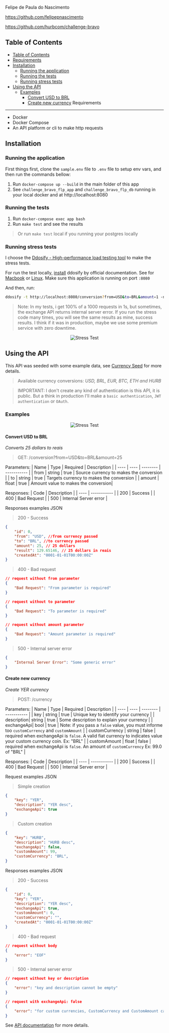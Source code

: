 Felipe de Paula do Nascimento

https://github.com/felipepnascimento

https://github.com/hurbcom/challenge-bravo

Table of Contents
-----------------
- [Table of Contents](#table-of-contents)
- [Requirements](#requirements)
- [Installation](#installation)
  * [Running the application](#running-the-application)
  * [Running the tests](#running-the-tests)
  * [Running stress tests](#running-stress-tests)
- [Using the API](#using-the-api)
  * [Examples](#examples)
    + [Convert USD to BRL](#convert-usd-to-brl)
    + [Create new currency](#create-new-currency)
Requirements
-----------------
- Docker
- Docker Compose
- An API platform or cli to make http requests

Installation
-----------------
### Running the application
First things first, clone the `sample.env` file to `.env` file to setup env vars, and then run the commands bellow:

1. Run `docker-compose up --build` in the main folder of this app
2. See `challenge_bravo_flp_app` and `challenge_bravo_flp_db` running in your local docker and at http://localhost:8080

### Running the tests
1. Run `docker-compose exec app bash`
2. Run `make test` and see the results
> Or run `make test` local if you running your postgres locally

### Running stress tests

I choose the [Ddosify - High-performance load testing tool](https://github.com/ddosify/ddosify) to make the stress tests.

For run the test locally, [install](https://github.com/ddosify/ddosify#installation) ddosify by official documentation. See for [Macbook](https://github.com/ddosify/ddosify#homebrew-tap-macos-and-linux) or [Linux](https://github.com/ddosify/ddosify#apk-deb-rpm-arch-linux-freebsd-packages). Make sure this application is running on port `:8080`

And then, run:

```bash
ddosify -t http://localhost:8080/conversion?from=USD&to=BRL&amount=1 -n 1000 -d 1 -p HTTP -T 0
```

> Note: In my tests, i get 100% of a 1000 requests in 1s, but sometimes, the exchange API returns internal server error. If you run the stress code many times, you will see the same results as mine, success results. I think if it was in production, maybe we use some premium service with zero downtime.

<p align="center">
  <img src="./docs/stress.gif" alt="Stress Test" />
</p>

Using the API
-----------------

This API was seeded with some example data, see [Currency Seed](./migrations/seeds/currency.go) for more details.

> Available currency conversions: _USD, BRL, EUR, BTC, ETH and HURB_

> IMPORTANT: I don't create any kind of authentication is this API, it is public. But a think in production I'll make a `basic authentication`, `JWT authentication` or `OAuth`.

### Examples
<p align="center">
  <img src="./docs/conversion.gif" alt="Stress Test" />
</p>

#### Convert USD to BRL
_Converts 25 dollars to reais_

> GET: /conversion?from=USD&to=BRL&amount=25

Parameters:
|    Name    |    Type    |    Required    |    Description    |
|    ----    |    ----    |    --------    |    -----------    |
|    from    |    string  |    true        |    Source currency to makes the conversion   |
|    to      |    string  |    true        |    Targets currency to makes the conversion   |
|    amount  |    float   |    true        |    Amount value to makes the conversion|

Responses:
|    Code    |    Description    |
|    ----    |    -----------    |
|    200     |    Success     |
|    400     |    Bad Request    |
|    500     |    Internal Server error    |

Responses examples JSON
> 200 - Success

```JSON
{
    "id": 0,
    "from": "USD", //from currency passed
    "to": "BRL", //to currency passed
    "amount": 25, // 25 dollars
    "result": 129.65146, // 25 dollars in reais
    "createdAt": "0001-01-01T00:00:00Z"
}
```

> 400 - Bad request

```JSON
// request without from parameter
{
    "Bad Request": "From parameter is required"
}

// request without to parameter
{
    "Bad Request": "To parameter is required"
}

// request without amount parameter
{
    "Bad Request": "Amount parameter is required"
}
```

> 500 - Internal server error

```JSON
{
    "Internal Server Error": "Some generic error"
}
```

#### Create new currency
_Create YER currency_

> POST: /currency

Parameters:
|    Name    |    Type    |    Required    |    Description    |
|    ----    |    ----    |    --------    |    -----------    |
|    key     |    string  |    true        |    Unique key to identify your currency   |
| description|    string  |    true        |    Some description to explain your currency   |
| exchangeApi|    bool    |    true       |     Note: if you pass a `false` value, you must informe too `customCurrency` and `customAmount` |
| customCurrency |    string  |   false    |    required when exchangeApi is `false`. A valid fiat currency to indicates value your custom currency coin. Ex: "BRL"   |
| customAmount   |    float  |    false    |    required when exchangeApi is `false`. An amount of `customCurrency` Ex: 99.0 of "BRL"   |

Responses:
|    Code    |    Description    |
|    ----    |    -----------    |
|    200     |    Success     |
|    400     |    Bad Request    |
|    500     |    Internal Server error    |

Request examples JSON

> Simple creation
```JSON
{
    "key": "YER",
    "description": "YER desc",
    "exchangeApi": true
}
```

> Custom creation
```JSON
{
    "key": "HURB",
    "description": "HURB desc",
    "exchangeApi": false,
    "customAmount": 99,
    "customCurrency": "BRL",
}
```

Responses examples JSON
> 200 - Success

```JSON
{
    "id": 0,
    "key": "YER",
    "description": "YER desc",
    "exchangeApi": true,
    "customAmount": 0,
    "customCurrency": "",
    "createdAt": "0001-01-01T00:00:00Z"
}

```

> 400 - Bad request

```JSON
// request without body
{
    "error": "EOF"
}
```

> 500 - Internal server error

```JSON
// request without key or description
{
    "error": "key and description cannot be empty"
}

// request with exchangeApi: false
{
    "error": "for custom currencies, CustomCurrency and CustomAmount cannot be empty"
}
```

See [API documentation](./docs/api.md) for more details.